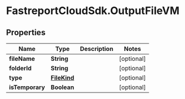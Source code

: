 # FastreportCloudSdk.OutputFileVM

## Properties

Name | Type | Description | Notes
------------ | ------------- | ------------- | -------------
**fileName** | **String** |  | [optional] 
**folderId** | **String** |  | [optional] 
**type** | [**FileKind**](FileKind.md) |  | [optional] 
**isTemporary** | **Boolean** |  | [optional] 


